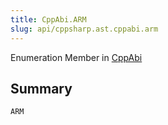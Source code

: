 ```yaml
---
title: CppAbi.ARM
slug: api/cppsharp.ast.cppabi.arm
---
```

Enumeration Member in [CppAbi](/api/cppsharp/ast/cppabi)

## Summary



```csharp
ARM
```

